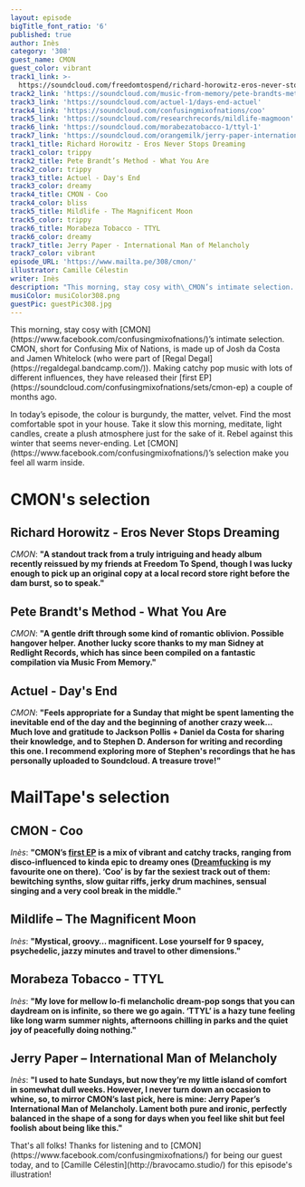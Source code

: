 ```yaml
---
layout: episode
bigTitle_font_ratio: '6'
published: true
author: Inès
category: '308'
guest_name: CMON
guest_color: vibrant
track1_link: >-
  https://soundcloud.com/freedomtospend/richard-horowitz-eros-never-stops-dreaming
track2_link: 'https://soundcloud.com/music-from-memory/pete-brandts-method-what-you'
track3_link: 'https://soundcloud.com/actuel-1/days-end-actuel'
track4_link: 'https://soundcloud.com/confusingmixofnations/coo'
track5_link: 'https://soundcloud.com/researchrecords/mildlife-magmoon'
track6_link: 'https://soundcloud.com/morabezatobacco-1/ttyl-1'
track7_link: 'https://soundcloud.com/orangemilk/jerry-paper-international-man'
track1_title: Richard Horowitz - Eros Never Stops Dreaming
track1_color: trippy
track2_title: Pete Brandt’s Method - What You Are
track2_color: trippy
track3_title: Actuel - Day's End
track3_color: dreamy
track4_title: CMON - Coo
track4_color: bliss
track5_title: Mildlife - The Magnificent Moon
track5_color: trippy
track6_title: Morabeza Tobacco - TTYL
track6_color: dreamy
track7_title: Jerry Paper - International Man of Melancholy
track7_color: vibrant
episode_URL: 'https://www.mailta.pe/308/cmon/'
illustrator: Camille Célestin
writer: Inès
description: "This morning, stay cosy with\_CMON’s intimate selection. CMON, short for Confusing Mix of Nations, makes catchy pop music with lots of different influences. Take it slow this morning, meditate, light candles, create a plush atmosphere just for the sake of it. Let\_CMON’s selection make you feel all warm inside."
musiColor: musiColor308.png
guestPic: guestPic308.jpg
---
```

<p id="introduction">This morning, stay cosy with [CMON](https://www.facebook.com/confusingmixofnations/)’s intimate selection. CMON, short for Confusing Mix of Nations, is made up of Josh da Costa and Jamen Whitelock (who were part of [Regal Degal](https://regaldegal.bandcamp.com/)). Making catchy pop music with lots of different influences, they have released their [first EP](https://soundcloud.com/confusingmixofnations/sets/cmon-ep) a couple of months ago.</p>
<p>In today’s episode, the colour is burgundy, the matter, velvet. Find the most comfortable spot in your house. Take it slow this morning, meditate, light candles, create a plush atmosphere just for the sake of it. Rebel against this winter that seems never-ending. Let [CMON](https://www.facebook.com/confusingmixofnations/)’s selection make you feel all warm inside.</p>


# CMON's selection


## Richard Horowitz - Eros Never Stops Dreaming
_CMON_: **"**A standout track from a truly intriguing and heady album recently reissued by my friends at Freedom To Spend, though I was lucky enough to pick up an original copy at a local record store right before the dam burst, so to speak.**"**

## Pete Brandt's Method - What You Are
_CMON_: **"**A gentle drift through some kind of romantic oblivion. Possible hangover helper. Another lucky score thanks to my man Sidney at Redlight Records, which has since been compiled on a fantastic compilation via Music From Memory.**"**

## Actuel - Day's End
_CMON_: **"**Feels appropriate for a Sunday that might be spent lamenting the inevitable end of the day and the beginning of another crazy week... Much love and gratitude to Jackson Pollis + Daniel da Costa for sharing their knowledge, and to Stephen D. Anderson for writing and recording this one. I recommend exploring more of Stephen's recordings that he has personally uploaded to Soundcloud. A treasure trove!**"**


# MailTape's selection

## CMON - Coo
_Inès_: **"**CMON’s [first EP](https://soundcloud.com/confusingmixofnations/sets/cmon-ep) is a mix of vibrant and catchy tracks, ranging from disco-influenced to kinda epic to dreamy ones ([Dreamfucking](https://soundcloud.com/confusingmixofnations/dreamfucking) is my favourite one on there). ‘Coo’ is by far the sexiest track out of them: bewitching synths, slow guitar riffs, jerky drum machines, sensual singing and a very cool break in the middle.**"**

## Mildlife – The Magnificent Moon
_Inès_: **"**Mystical, groovy… magnificent. Lose yourself for 9 spacey, psychedelic, jazzy minutes and travel to other dimensions.**"**

## Morabeza Tobacco - TTYL
_Inès_: **"**My love for mellow lo-fi melancholic dream-pop songs that you can daydream on is infinite, so there we go again. ‘TTYL’ is a hazy tune feeling like long warm summer nights, afternoons chilling in parks and the quiet joy of peacefully doing nothing.**"**

## Jerry Paper – International Man of Melancholy
_Inès_: **"**I used to hate Sundays, but now they’re my little island of comfort in somewhat dull weeks. However, I never turn down an occasion to whine, so, to mirror CMON’s last pick, here is mine: Jerry Paper’s International Man of Melancholy. Lament both pure and ironic, perfectly balanced in the shape of a song for days when you feel like shit but feel foolish about being like this.**"**

<p id="outroduction">That's all folks! Thanks for listening and to [CMON](https://www.facebook.com/confusingmixofnations/) for being our guest today, and to [Camille Célestin](http://bravocamo.studio/) for this episode's illustration!</p>
